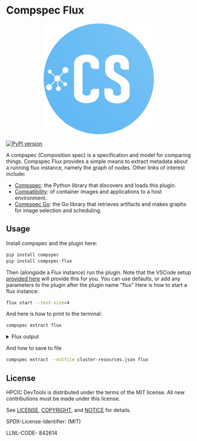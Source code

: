 # Compspec Flux

<p align="center">
  <img height="300" src="https://raw.githubusercontent.com/compspec/spec/main/img/compspec-circle.png">
</p>

[![PyPI version](https://badge.fury.io/py/compspec-flux.svg)](https://badge.fury.io/py/compspec-flux)

A compspec (Composition spec) is a specification and model for comparing things. Compspec Flux
provides a simple means to extract metadata about a running flux instance, namely the graph of nodes.
Other links of interest include:

 - [Compspec](https://github.com/compspec/compspec): the Python library that discovers and loads this plugin.
 - [Compatibility](https://github.com/compspec/spec/tree/main/compatibility): of container images and applications to a host environment.
 - [Compspec Go](https://github.com/compspec/compspec-go): the Go library that retrieves artifacts and makes graphs for image selection and scheduling.

## Usage

Install compspec and the plugin here:

```bash
pip install compspec
pip install compspec-flux
```

Then (alongside a Flux instance) run the plugin. Note that the VSCode setup [provided here](.devcontainer) will provide this for you.
You can use defaults, or add any parameters to the plugin after the plugin name "flux" Here is how to start a flux instance:

```bash
flux start --test-size=4
```

And here is how to print to the terminal:

```bash
compspec extract flux
```

<details>

<summary>Flux output</summary>

```console
{
    "0": {
        "id": 0,
        "metadata": {
            "type": "cluster",
            "basename": "cluster",
            "name": "cluster0",
            "uniq_id": 0,
            "containment": {
                "paths": "/cluster0"
            },
            "size": 1,
            "unit": "",
            "rank": 0,
            "exclusive": false
        }
    },
    "1": {
        "id": 1,
        "metadata": {
            "type": "node",
            "basename": "node",
            "name": "node1",
            "uniq_id": 1,
            "containment": {
                "paths": "/cluster0/node1"
            },
            "size": 1,
            "unit": "",
            "rank": 0,
            "exclusive": false
        }
    }
}
```

</details>

And how to save to file

```bash
compspec extract --outfile cluster-resources.json flux
```


## License

HPCIC DevTools is distributed under the terms of the MIT license.
All new contributions must be made under this license.

See [LICENSE](https://github.com/converged-computing/cloud-select/blob/main/LICENSE),
[COPYRIGHT](https://github.com/converged-computing/cloud-select/blob/main/COPYRIGHT), and
[NOTICE](https://github.com/converged-computing/cloud-select/blob/main/NOTICE) for details.

SPDX-License-Identifier: (MIT)

LLNL-CODE- 842614
